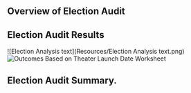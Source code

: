 ## Overview of Election Audit 

## Election Audit Results 
![Election Analysis text](Resources/Election Analysis text.png)
![Outcomes Based on Theater Launch Date Worksheet](Resources/Theater_Outcomes_vs_Launch.png)
## Election Audit Summary.
